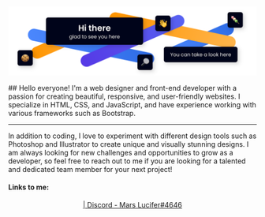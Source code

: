 <p align="center"><img src="assets/img.svg"></p>
## Hello everyone!
I'm a web designer and front-end developer with a passion for creating beautiful, responsive, and user-friendly websites. I specialize in HTML, CSS, and JavaScript, and have experience working with various frameworks such as Bootstrap.

---

In addition to coding, I love to experiment with different design tools such as Photoshop and Illustrator to create unique and visually stunning designs. I am always looking for new challenges and opportunities to grow as a developer, so feel free to reach out to me if you are looking for a talented and dedicated team member for your next project!

#### Links to me:
<p align="center">
  <a href="https://vk.com/mars_lucifer%22%3EVK</a> |
  <a href="https://t.me/Mars_Lucifer%22%3ETelegram</a> |
  <a href="#">Discord - Mars Lucifer#4646</a>
</p>
